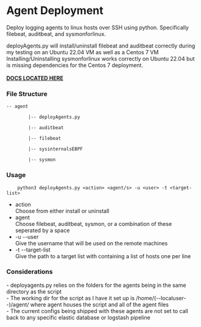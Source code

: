 <h1>Agent Deployment</h1>
Deploy logging agents to linux hosts over SSH using python. Specifically filebeat, auditbeat, and sysmonforlinux.

deployAgents.py will install/uninstall filebeat and auditbeat correctly during my testing on an Ubuntu 22.04 VM as well as a Centos 7 VM
Installing/Uninstalling sysmonforlinux works correctly on Ubuntu 22.04 but is missing dependencies for the Centos 7 deployment.
<br><br>
<a href="https://masonbrott.github.io/AgentDeployment/"><strong>DOCS LOCATED HERE</strong></a> <br>

<h3>File Structure</h3>

```
-- agent

        |-- deployAgents.py
    
        |-- auditbeat
    
        |-- filebeat
    
        |-- sysinternalsEBPF
    
        |-- sysmon
```
        

<h3>Usage</h3>

        python3 deployAgents.py <action> <agent/s> -u <user> -t <target-list>

- action  
        Choose from either install or uninstall
- agent <br>
        Choose filebeat, auditbeat, sysmon, or a combination of these seperated by a space
- -u --user <br>
        Give the username that will be used on the remote machines
- -t --target-list <br>
        Give the path to a target list with containing a list of hosts one per line

<h3>Considerations</h3>
- deployagents.py relies on the folders for the agents being in the same directory as the script <br>
- The working dir for the script as I have it set up is /home/(--localuser--)/agent/ where agent houses the script and all of the agent files <br>
- The current configs being shipped with these agents are not set to call back to any specific elastic database or logstash pipeline <br>
